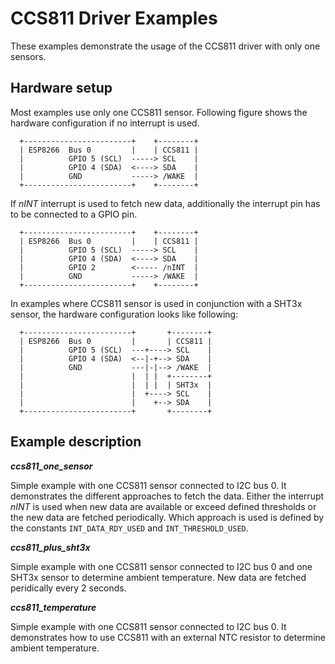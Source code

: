 # CCS811 Driver Examples

These examples demonstrate the usage of the CCS811 driver with only one sensors.

## Hardware setup

Most examples use only one CCS811 sensor. Following figure shows the hardware configuration if no interrupt is used.

```
  +------------------------+    +--------+
  | ESP8266  Bus 0         |    | CCS811 |
  |          GPIO 5 (SCL)  -----> SCL    |
  |          GPIO 4 (SDA)  <----> SDA    |
  |          GND           -----> /WAKE  |
  +------------------------+    +--------+
```

If *nINT* interrupt is used to fetch new data, additionally the interrupt pin has to be connected to a GPIO pin.

```
  +------------------------+    +--------+
  | ESP8266  Bus 0         |    | CCS811 |
  |          GPIO 5 (SCL)  -----> SCL    |
  |          GPIO 4 (SDA)  <----> SDA    |
  |          GPIO 2        <----- /nINT  |
  |          GND           -----> /WAKE  |
  +------------------------+    +--------+
```

In examples where CCS811 sensor is used in conjunction with a SHT3x sensor, the hardware configuration looks like following:

```
  +------------------------+       +--------+
  | ESP8266  Bus 0         |       | CCS811 |
  |          GPIO 5 (SCL)  ---+----> SCL    |
  |          GPIO 4 (SDA)  <--|-+--> SDA    |
  |          GND           ---|-|--> /WAKE  |
  |                        |  | |  +--------+
  |                        |  | |  | SHT3x  |
  |                        |  +----> SCL    |
  |                        |    +--> SDA    |
  +------------------------+       +--------+
```

## Example description

__*ccs811_one_sensor*__

Simple example with one CCS811 sensor connected to I2C bus 0. It demonstrates the different approaches to fetch the data. Either the interrupt *nINT* is used when new data are available or exceed defined thresholds or the new data are fetched periodically. Which approach is used is defined by the constants ```INT_DATA_RDY_USED``` and ```INT_THRESHOLD_USED```.

__*ccs811_plus_sht3x*__

Simple example with one CCS811 sensor connected to I2C bus 0 and one SHT3x sensor to determine ambient temperature. New data are fetched peridically every 2 seconds.

__*ccs811_temperature*__

Simple example with one CCS811 sensor connected to I2C bus 0. It demonstrates how to use CCS811 with an external NTC resistor to determine ambient temperature.
